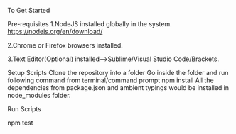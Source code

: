 To Get Started

Pre-requisites
1.NodeJS installed globally in the system. https://nodejs.org/en/download/

2.Chrome or Firefox browsers installed.

3.Text Editor(Optional) installed-->Sublime/Visual Studio Code/Brackets.

Setup Scripts
Clone the repository into a folder
Go inside the folder and run following command from terminal/command prompt
npm install 
All the dependencies from package.json and ambient typings would be installed in node_modules folder.

Run Scripts

npm test
